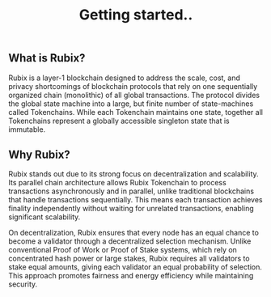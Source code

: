 ﻿---
id: what-is-rubix
title: Getting started..
sidebar_label: What is Rubix?
---

<!-- File: docs/getting-started/what-is-rubix.md -->
## What is Rubix?

Rubix is a layer-1 blockchain designed to address the scale, cost, and privacy shortcomings of blockchain protocols that rely on one sequentially organized chain (monolithic) of all global transactions. The protocol divides the global state machine into a large, but finite number of state-machines called Tokenchains. While each Tokenchain maintains one state, together all Tokenchains represent a globally accessible singleton state that is immutable.

## Why Rubix?

Rubix stands out due to its strong focus on decentralization and scalability. Its parallel chain architecture allows Rubix Tokenchain to process transactions asynchronously and in parallel, unlike traditional blockchains that handle transactions sequentially. This means each transaction achieves finality independently without waiting for unrelated transactions, enabling significant scalability.

On decentralization, Rubix ensures that every node has an equal chance to become a validator through a decentralized selection mechanism. Unlike conventional Proof of Work or Proof of Stake systems, which rely on concentrated hash power or large stakes, Rubix requires all validators to stake equal amounts, giving each validator an equal probability of selection. This approach promotes fairness and energy efficiency while maintaining security.
